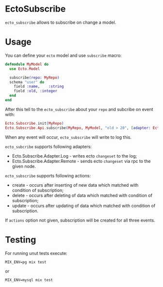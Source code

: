 EctoSubscribe
=============

`ecto_subscribe` allows to subscribe on change a model.

Usage
==============

You can define your `ecto` model and use `subscribe` macro:

```elixir
defmodule MyModel do
  use Ecto.Model

  subscribe(repo: MyRepo)
  schema "user" do
    field :name,    :string
    field :old, :integer
  end
end
```

After this tell to the `ecto_subscribe` about your `repo` and subcribe on event with:

```elixir
Ecto.Subscribe.init(MyRepo)
Ecto.Subscribe.Api.subscribe(MyRepo, MyModel, "old > 20", [adapter: Ecto.Subscribe.Adapter.Log actions: [:create]])
```

When any event will occur, `ecto_subscribe` will write to log this.

`ecto_subcribe` supports following adapters:

* Ecto.Subscribe.Adapter.Log - writes ecto `changeset` to the log;
* Ecto.Subscribe.Adapter.Remote - sends ecto `changeset` via rpc to the given node.

`ecto_subscribe` supports following actions:

* create - occurs after inserting of new data which matched with condition of subscription;
* delete - occurs after deleting of data which matched with condition of subscription;
* update - occurs after updating of data which matched with condition of subscription.

If `actions` option not given, subscription will be created for all three events.

Testing
==============

For running unut tests execute:

```
MIX_ENV=pg mix test
```

or

```
MIX_ENV=mysql mix test
```
